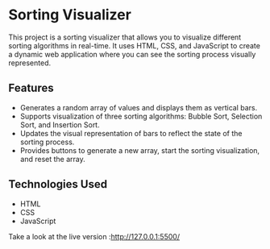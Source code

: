 
# Sorting Visualizer

This project is a sorting visualizer that allows you to visualize different sorting algorithms in real-time. It uses HTML, CSS, and JavaScript to create a dynamic web application where you can see the sorting process visually represented.


## Features

- Generates a random array of values and displays them as vertical bars.
- Supports visualization of three sorting algorithms: Bubble Sort, Selection Sort, and Insertion Sort.
- Updates the visual representation of bars to reflect the state of the sorting process.
- Provides buttons to generate a new array, start the sorting visualization, and reset the array.

## Technologies Used

- HTML
- CSS
- JavaScript

Take a look at the live version :http://127.0.0.1:5500/
